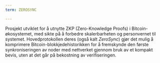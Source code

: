 ```yaml
---
term: ZEROSYNC

---
```

Prosjekt utviklet for å utnytte ZKP (Zero-Knowledge Proofs) i Bitcoin-økosystemet, med sikte på å forbedre skalerbarheten og personvernet til systemet. Hovedprotokollen deres (også kalt *ZeroSync*) gjør det mulig å komprimere Bitcoin-blokkjedehistorikken for å fremskynde den første synkroniseringen av noder med nettverket gjennom bruk av et kompakt bevis, uten at det går på bekostning av verifiseringen.